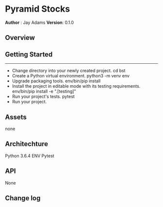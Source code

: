 # Pyramid Stocks

**Author** : Jay Adams
**Version**: 0.1.0

## Overview



## Getting Started
---------------
- Change directory into your newly created project.
    cd bst
- Create a Python virtual environment.
    python3 -m venv env
- Upgrade packaging tools.
env/bin/pip install 
- Install the project in editable mode with its testing requirements.
env/bin/pip install -e ".[testing]"
- Run your project's tests.
  pytest
- Run your project.



## Assets
none

## Architechture
Python 3.6.4
ENV
Pytest


## API
None

## Change log

